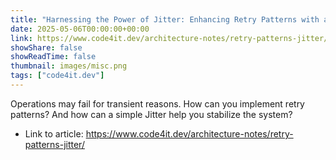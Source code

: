 ```yaml
---
title: "Harnessing the Power of Jitter: Enhancing Retry Patterns with a bit of randomness"
date: 2025-05-06T00:00:00+00:00
link: https://www.code4it.dev/architecture-notes/retry-patterns-jitter/
showShare: false
showReadTime: false
thumbnail: images/misc.png
tags: ["code4it.dev"]
---
```

Operations may fail for transient reasons. How can you implement retry patterns? And how can a simple Jitter help you stabilize the system?

- Link to article: https://www.code4it.dev/architecture-notes/retry-patterns-jitter/